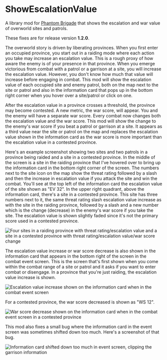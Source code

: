 # ShowEscalationValue

A library mod for [Phantom Brigade](https://braceyourselfgames.com/phantom-brigade/) that shows the escalation and war value of overworld sites and patrols.

These fixes are for release version **1.2.0**.

The overworld story is driven by liberating provinces. When you first enter an occupied province, you start out in a raiding mode where each action you take may increase an escalation value. This is a rough proxy of how aware the enemy is of your presence in that province. When you emerge victorious from combat with a patrol or a garrison at a site, you will increase the escalation value. However, you don't know how much that value will increase before engaging in combat. This mod will show the escalation value of each occupied site and enemy patrol, both on the map next to the site or patrol and also in the information card that pops up in the bottom right corner when you hover over a site/patrol or click on one.

After the escalation value in a province crosses a threshold, the province may become contested. A new metric, the war score, will appear. You and the enemy will have a separate war score. Every combat now changes both the escalation value and the war score. This mod will show the change to the enemy's war score if you beat a patrol or garrison at a site. It appears as a third value near the site or patrol on the map and replaces the escalation value shown in the information card as the war score is more important than the escalation value in a contested province.

Here's an example screenshot showing two sites and two patrols in a province being raided and a site in a contested province. In the middle of the screen is a site in the raiding province that I've hovered over to bring up the information card in the bottom right corner of the screen. The numbers next to the site icon on the map show the threat rating followed by a slash and then the increase in escalation value if you attack the site and win the combat. You'll see at the top left of the information card the escalation value of the site shown as "EV 32". In the upper right quadrant, above the information card, there's a site in a contested province. This site has three numbers next to it, the same threat rating slash escalation value increase as with the site in the raiding province, followed by a slash and a new number which is the change (decrease) in the enemy's war score if you take the site. The escalation value is shown slightly faded since it's not the primary score used in a contested province.

![Four sites in a raiding province with threat rating/escalation value and a site in a contested province with threat rating/escalation value/war score change](https://github.com/echkode/PhantomBrigadeMod_ShowEscalationValue/assets/48565771/51bf7acf-c4d4-46ec-afc1-3304cf032d89)

The escalation value increase or war score decrease is also shown in the information card that appears in the bottom right of the screen in the combat event screen. This is the screen that's first shown when you come within the combat range of a site or patrol and it asks if you want to enter combat or disengage. In a province that you're just raiding, the escalation value increase is shown.

![Escalation value increase shown on the information card when in the combat event screen](https://github.com/echkode/PhantomBrigadeMod_ShowEscalationValue/assets/48565771/5d9c6f2e-719b-4a55-a86e-49ea197e8589)

For a contested province, the war score decreased is shown as "WS 12".

![War score decrease shown on the information card when in the combat event screen in a contested province](https://github.com/echkode/PhantomBrigadeMod_ShowEscalationValue/assets/48565771/1afbbb87-b592-4451-a47b-632a46f15bea)

This mod also fixes a small bug where the information card in the event screen was sometimes shifted down too much. Here's a screenshot of that bug.

![Information card shifted down too much in event screen, clipping the garrison information](https://github.com/echkode/PhantomBrigadeMod_ShowEscalationValue/assets/48565771/5feefe52-b991-4a8a-a3cf-0ef3254d5e5b)
